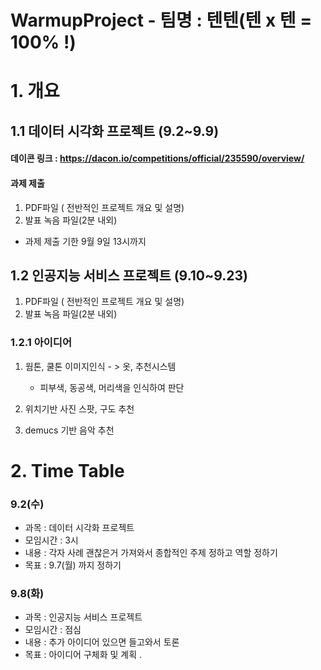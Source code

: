 # WarmupProject - 팀명 : 텐텐(텐 x 텐 = 100% !)
# 1. 개요

## 1.1 데이터 시각화 프로젝트 (9.2~9.9)

#### 데이콘 링크 : https://dacon.io/competitions/official/235590/overview/

#### 과제 제출 
1) PDF파일 ( 전반적인 프로젝트 개요 및 설명)  
2) 발표 녹음 파일(2분 내외)
- 과제 제출 기한 9월 9일 13시까지

## 1.2 인공지능 서비스 프로젝트 (9.10~9.23)
1) PDF파일 ( 전반적인 프로젝트 개요 및 설명)  
2) 발표 녹음 파일(2분 내외)

### 1.2.1 아이디어

1) 웜톤, 쿨톤 이미지인식 - > 옷, 추천시스템 
   - 피부색, 동공색, 머리색을 인식하여 판단

2) 위치기반 사진 스팟, 구도 추천 

3) demucs 기반 음악 추천


# 2. Time Table
### 9.2(수)
* 과목 : 데이터 시각화 프로젝트
* 모임시간 : 3시 
* 내용 : 각자 사례 괜찮은거 가져와서 종합적인 주제 정하고 역할 정하기
* 목표 : 9.7(월) 까지 정하기 

### 
### 9.8(화)
- 과목 : 인공지능 서비스 프로젝트
- 모임시간 : 점심
- 내용 : 추가 아이디어 있으면 들고와서 토론
- 목표 : 아이디어 구체화 및 계획 .

